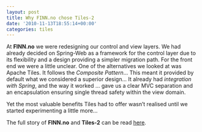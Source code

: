 ```yaml
---
layout: post
title: Why FINN.no chose Tiles-2
date: '2010-11-13T18:55:14+00:00'
categories: tiles
---
```

At <b>FINN.no</b> we were redesigning our control and view layers. We had already decided on Spring-Web as a 
framework for the control layer due to its flexibility and a design 
providing a simpler migration path. For the front end we were a 
little unclear. One of the alternatives we looked at was Apache Tiles. It follows the <i>Composite Pattern</i>... This meant it provided by default what we considered a superior design... It already had
<i> integration with Spring</i>, and the way it worked ... gave us a 
clear MVC separation and an encapsulation ensuring single thread 
safety within the view domain.

  <p>Yet the most valuable benefits Tiles had to offer wasn’t realised until we started experimenting a little more…</p>
  <p>The full story of <b>FINN.no</b> and <b>Tiles-2</b> can be read <a href="http://tech.finn.no/the-ultimate-view/">here</a>.<br /></p>

